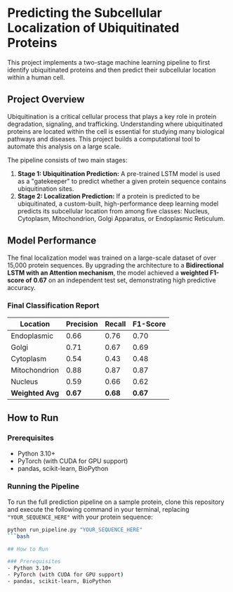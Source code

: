 # Predicting the Subcellular Localization of Ubiquitinated Proteins

This project implements a two-stage machine learning pipeline to first identify ubiquitinated proteins and then predict their subcellular location within a human cell.

## Project Overview

Ubiquitination is a critical cellular process that plays a key role in protein degradation, signaling, and trafficking. Understanding where ubiquitinated proteins are located within the cell is essential for studying many biological pathways and diseases. This project builds a computational tool to automate this analysis on a large scale.

The pipeline consists of two main stages:

1.  **Stage 1: Ubiquitination Prediction:** A pre-trained LSTM model is used as a "gatekeeper" to predict whether a given protein sequence contains ubiquitination sites.
2.  **Stage 2: Localization Prediction:** If a protein is predicted to be ubiquitinated, a custom-built, high-performance deep learning model predicts its subcellular location from among five classes: Nucleus, Cytoplasm, Mitochondrion, Golgi Apparatus, or Endoplasmic Reticulum.

## Model Performance

The final localization model was trained on a large-scale dataset of over 15,000 protein sequences. By upgrading the architecture to a **Bidirectional LSTM with an Attention mechanism**, the model achieved a **weighted F1-score of 0.67** on an independent test set, demonstrating high predictive accuracy.

### Final Classification Report
| Location      | Precision | Recall | F1-Score |
|---------------|-----------|--------|----------|
| Endoplasmic   | 0.66      | 0.76   | 0.70     |
| Golgi         | 0.71      | 0.67   | 0.69     |
| Cytoplasm     | 0.54      | 0.43   | 0.48     |
| Mitochondrion | 0.88      | 0.87   | 0.87     |
| Nucleus       | 0.59      | 0.66   | 0.62     |
| **Weighted Avg** | **0.67** | **0.68** | **0.67** |

## How to Run

### Prerequisites
- Python 3.10+
- PyTorch (with CUDA for GPU support)
- pandas, scikit-learn, BioPython

### Running the Pipeline
To run the full prediction pipeline on a sample protein, clone this repository and execute the following command in your terminal, replacing `"YOUR_SEQUENCE_HERE"` with your protein sequence:

```bash
python run_pipeline.py "YOUR_SEQUENCE_HERE"
```bash

## How to Run

### Prerequisites
- Python 3.10+
- PyTorch (with CUDA for GPU support)
- pandas, scikit-learn, BioPython
